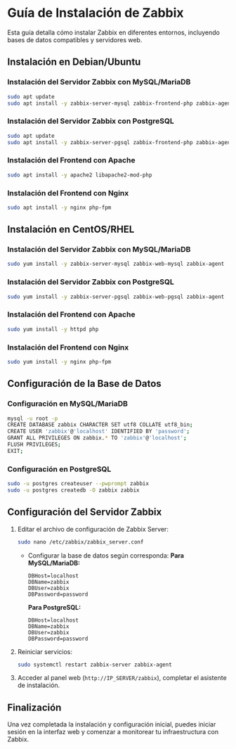 # Guía de Instalación de Zabbix

Esta guía detalla cómo instalar Zabbix en diferentes entornos, incluyendo bases de datos compatibles y servidores web.

## Instalación en Debian/Ubuntu

### Instalación del Servidor Zabbix con MySQL/MariaDB
```bash
sudo apt update
sudo apt install -y zabbix-server-mysql zabbix-frontend-php zabbix-agent
```

### Instalación del Servidor Zabbix con PostgreSQL
```bash
sudo apt update
sudo apt install -y zabbix-server-pgsql zabbix-frontend-php zabbix-agent
```

### Instalación del Frontend con Apache
```bash
sudo apt install -y apache2 libapache2-mod-php
```

### Instalación del Frontend con Nginx
```bash
sudo apt install -y nginx php-fpm
```

## Instalación en CentOS/RHEL

### Instalación del Servidor Zabbix con MySQL/MariaDB
```bash
sudo yum install -y zabbix-server-mysql zabbix-web-mysql zabbix-agent
```

### Instalación del Servidor Zabbix con PostgreSQL
```bash
sudo yum install -y zabbix-server-pgsql zabbix-web-pgsql zabbix-agent
```

### Instalación del Frontend con Apache
```bash
sudo yum install -y httpd php
```

### Instalación del Frontend con Nginx
```bash
sudo yum install -y nginx php-fpm
```

## Configuración de la Base de Datos

### Configuración en MySQL/MariaDB
```bash
mysql -u root -p
CREATE DATABASE zabbix CHARACTER SET utf8 COLLATE utf8_bin;
CREATE USER 'zabbix'@'localhost' IDENTIFIED BY 'password';
GRANT ALL PRIVILEGES ON zabbix.* TO 'zabbix'@'localhost';
FLUSH PRIVILEGES;
EXIT;
```

### Configuración en PostgreSQL
```bash
sudo -u postgres createuser --pwprompt zabbix
sudo -u postgres createdb -O zabbix zabbix
```

## Configuración del Servidor Zabbix

1. Editar el archivo de configuración de Zabbix Server:
   ```bash
   sudo nano /etc/zabbix/zabbix_server.conf
   ```
   - Configurar la base de datos según corresponda:
     **Para MySQL/MariaDB:**
     ```
     DBHost=localhost
     DBName=zabbix
     DBUser=zabbix
     DBPassword=password
     ```
     **Para PostgreSQL:**
     ```
     DBHost=localhost
     DBName=zabbix
     DBUser=zabbix
     DBPassword=password
     ```

2. Reiniciar servicios:
   ```bash
   sudo systemctl restart zabbix-server zabbix-agent
   ```

3. Acceder al panel web (`http://IP_SERVER/zabbix`), completar el asistente de instalación.

## Finalización

Una vez completada la instalación y configuración inicial, puedes iniciar sesión en la interfaz web y comenzar a monitorear tu infraestructura con Zabbix.

